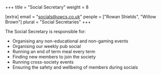 +++
title = "Social Secretary"
weight = 8

[extra]
email = "socials@uwcs.co.uk"
people = ["Rowan Shields", "Willow Brown"]
plural = "Social Secretaries"
+++

The Social Secretary is responsible for:

- Organising any non-educational and non-gaming events
- Organising our weekly pub social
- Running an end of term meal every term
- Finding new members to join the society
- Running cross-society events
- Ensuring the safety and wellbeing of members during socials